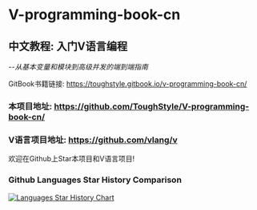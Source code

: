 # V-programming-book-cn
## 中文教程: 入门V语言编程
*--从基本变量和模块到高级并发的端到端指南*

GitBook书籍链接: https://toughstyle.gitbook.io/v-programming-book-cn/

### 本项目地址: https://github.com/ToughStyle/V-programming-book-cn/

### V语言项目地址: https://github.com/vlang/v

欢迎在Github上Star本项目和V语言项目!



### Github Languages Star History Comparison

[![Languages Star History Chart](https://api.star-history.com/svg?repos=goplus/gop,vlang/v,carbon-language/carbon-lang,JuliaLang/julia,JetBrains/kotlin,rust-lang/rust,golang/go,ziglang/zig,nim-lang/nim&type=Date)](https://star-history.com/#goplus/gop&vlang/v&carbon-language/carbon-lang&JuliaLang/julia&JetBrains/kotlin&rust-lang/rust&golang/go&ziglang/zig&nim-lang/nim&Date)
